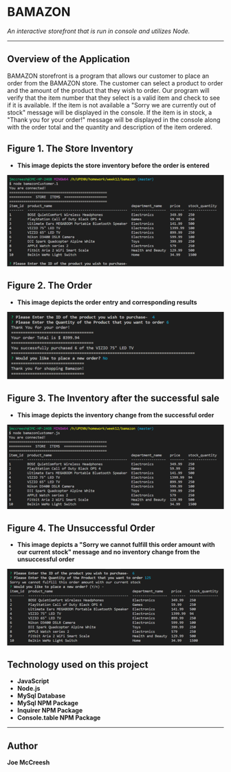 # BAMAZON  
*An interactive storefront that is run in console and utilizes Node.*

----------

## Overview of the Application

BAMAZON storefront is a program that allows our customer to place an order from the BAMAZON store. The customer can select a product to order and the amount of the product that they wish to order. Our program will verify that the item number that they select is a valid item and check to see if it is available. If the item is not available a "Sorry we are currently out of stock" message will be displayed in the console. If the item is in stock, a "Thank you for your order!" message will be displayed in the console along with the order total and the quantity and description of the item ordered. 


## Figure 1. The Store Inventory

- **This image depicts the store inventory before the order is entered** 

![](bamStoreItems.png)
## Figure 2. The Order

- **This image depicts the order entry and corresponding results** 

![](bamOrder.png)
	
## Figure 3. The Inventory after the successful sale

- **This image depicts the inventory change from the successful order** 

![](bamInventory.png)

## Figure 4. The Unsuccessful Order

- **This image depicts a "Sorry we cannot fulfill this order amount with our current stock" message and no inventory change from the unsuccessful order** 

![](bamUnsuccessfulOrder1.png)





## Technology used on this project

- **JavaScript**
- **Node.js**
- **MySql Database**
- **MySql NPM Package**
- **Inquirer NPM Package**
- **Console.table NPM Package**


----------
## Author

**Joe McCreesh**
